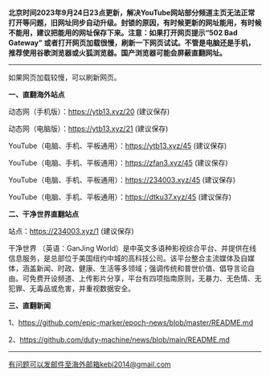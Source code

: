 **北京时间2023年9月24日23点更新，解决YouTube网站部分频道主页无法正常打开等问题，旧网址同步自动升级。封锁的原因，有时候更新的网址能用，有时候不能用，建议把能用的网址保存下来。注意：如果打开网页提示“502 Bad Gateway” 或者打开网页加载很慢，刷新一下网页试试。不管是电脑还是手机，推荐使用谷歌浏览器或火狐浏览器。国产浏览器可能会屏蔽直翻网址。**

***

如果网页加载较慢，可以刷新网页。

**一、直翻海外站点**

动态网（手机版）：https://ytb13.xyz/20 (建议保存)

动态网（电脑版）：https://ytb13.xyz/21 (建议保存)

YouTube（电脑、手机、平板通用）：https://ytb13.xyz/45 (建议保存)

YouTube（电脑、手机、平板通用）：https://zfan3.xyz/45 (建议保存)

YouTube（电脑、手机、平板通用）：https://234003.xyz/45 (建议保存)

YouTube（电脑、手机、平板通用）：https://dtku37.xyz/45 (建议保存)

**二、干净世界直翻站点**

站点：https://234003.xyz/1 (建议保存)

干净世界 （英语：GanJing World）是中英文多语种影视综合平台、并提供在线信息服务，是总部位于美国纽约中城的高科技公司。该平台整合主流媒体及自媒体，涵盖新闻、时政、健康、生活等多领域；强调传统和普世价值、倡导言论自由。可免费开设频道、上传影片分享，平台有四项指南原则，无暴力、无色情、无犯罪、无毒品或危害，并重视数据安全。


**三、直翻新闻**

1、https://github.com/epic-marker/epoch-news/blob/master/README.md

2、https://github.com/duty-machine/news/blob/main/README.md

***


有问题可以发邮件至海外邮箱kebi2014@gmail.com
